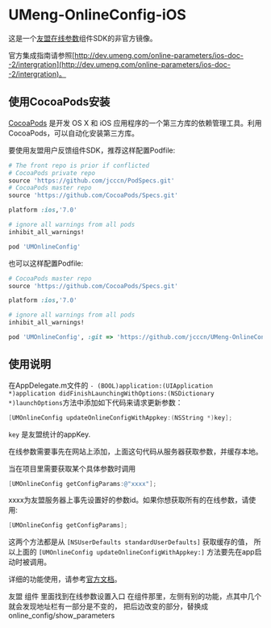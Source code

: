 UMeng-OnlineConfig-iOS
==================
这是一个[友盟在线参数](http://dev.umeng.com/online-parameters/ios-doc--2/intergration)组件SDK的非官方镜像。

官方集成指南请参照[http://dev.umeng.com/online-parameters/ios-doc--2/intergration](http://dev.umeng.com/online-parameters/ios-doc--2/intergration)。

## 使用CocoaPods安装
[CocoaPods](http://cocoapods.org) 是开发 OS X 和 iOS 应用程序的一个第三方库的依赖管理工具。利用 CocoaPods，可以自动化安装第三方库。

要使用友盟用户反馈组件SDK，推荐这样配置Podfile:

```ruby
# The front repo is prior if conflicted
# CocoaPods private repo
source 'https://github.com/jcccn/PodSpecs.git'
# CocoaPods master repo
source 'https://github.com/CocoaPods/Specs.git'

platform :ios,'7.0'

# ignore all warnings from all pods
inhibit_all_warnings!

pod 'UMOnlineConfig'

```

也可以这样配置Podfile:

```ruby
# CocoaPods master repo
source 'https://github.com/CocoaPods/Specs.git'

platform :ios,'7.0'

# ignore all warnings from all pods
inhibit_all_warnings!

pod 'UMOnlineConfig', :git => 'https://github.com/jcccn/UMeng-OnlineConfig-iOS.git'

```

## 使用说明
在AppDelegate.m文件的 `- (BOOL)application:(UIApplication *)application didFinishLaunchingWithOptions:(NSDictionary *)launchOptions`方法中添加如下代码来请求更新参数：

```objective-c
[UMOnlineConfig updateOnlineConfigWithAppkey:(NSString *)key];
```

`key` 是友盟统计的appKey.

在线参数需要事先在网站上添加，上面这句代码从服务器获取参数，并缓存本地。

当在项目里需要获取某个具体参数时调用

```objective-c
[UMOnlineConfig getConfigParams:@"xxxx"];
```

xxxx为友盟服务器上事先设置好的参数id。如果你想获取所有的在线参数，请使用:

```objective-c
[UMOnlineConfig getConfigParams];
```
这两个方法都是从 `[NSUserDefaults standardUserDefaults]` 获取缓存的值， 所以上面的 `[UMOnlineConfig updateOnlineConfigWithAppkey:]` 方法要先在app启动时被调用。

详细的功能使用，请参考[官方文档](http://dev.umeng.com/online-parameters/ios-doc--2/intergration)。


友盟 组件 里面找到在线参数设置入口
在组件那里，左侧有别的功能，点其中几个就会发现地址栏有一部分是不变的， 把后边改变的部分，替换成
online_config/show_parameters
